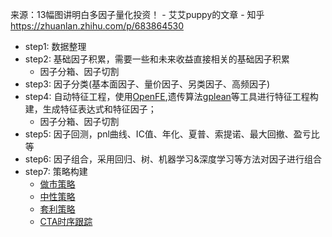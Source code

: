 来源：13幅图讲明白多因子量化投资！ - 艾艾puppy的文章 - 知乎
https://zhuanlan.zhihu.com/p/683864530

- step1: 数据整理
- step2: 基础因子积累，需要一些和未来收益直接相关的基础因子积累
  - 因子分箱、因子切割
- step3: 因子分类(基本面因子、量价因子、另类因子、高频因子)
- step4: 自动特征工程，使用[OpenFE](https://zhuanlan.zhihu.com/p/587075465),遗传算法[gplean](https://zhuanlan.zhihu.com/p/683020472)等工具进行特征工程构建，生成特征表达式和特征因子；
  - 因子分箱、因子切割
- step5: 因子回测，pnl曲线、IC值、年化、夏普、索提诺、最大回撤、盈亏比等
- step6: 因子组合，采用回归、树、机器学习&深度学习等方法对因子进行组合
- step7: 策略构建
  - [做市策略](https://zhuanlan.zhihu.com/p/256945351)
  - [中性策略](https://zhuanlan.zhihu.com/p/430097926)
  - [套利策略]()
  - [CTA时序跟踪]()
